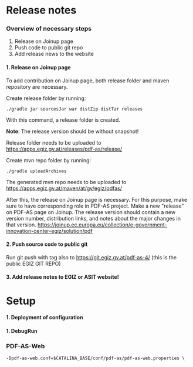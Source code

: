 # Release notes

### Overview of necessary steps
1. Release on Joinup page
2. Push code to public git repo
3. Add release news to the website

#### 1. Release on Joinup page
To add contribution on Joinup page, both release folder and maven repository are necessary.

Create release folder by running:

`./gradle jar sourcesJar war distZip distTar releases`

With this command, a release folder is created. 

**Note**: The release version should be without snapshot!

Release folder needs to be uploaded to https://apps.egiz.gv.at/releases/pdf-as/release/ 

Create mvn repo folder by running:

`./gradle uploadArchives`

The generated mvn repo needs to be uploaded to https://apps.egiz.gv.at/maven/at/gv/egiz/pdfas/

After this, the release on Joinup page is necessary. 
For this purpose, make sure to have corresponding role in PDF-AS project. 
Make a new "release" on PDF-AS page on Joinup. The release version should contain a new version number, distribution links, and notes about the major changes in that version.
https://joinup.ec.europa.eu/collection/e-government-innovation-center-egiz/solution/pdf 


#### 2. Push source code to public git

Run git push with tag also to  https://git.egiz.gv.at/pdf-as-4/ (this is the public EGIZ GIT REPO) 

#### 3. Add release notes to EGIZ or ASIT website! 

# Setup


#### 1. Deployment of configuration 


#### 1. DebugRun 


### PDF-AS-Web 

`-Dpdf-as-web.conf=$CATALINA_BASE/conf/pdf-as/pdf-as-web.properties \` 




